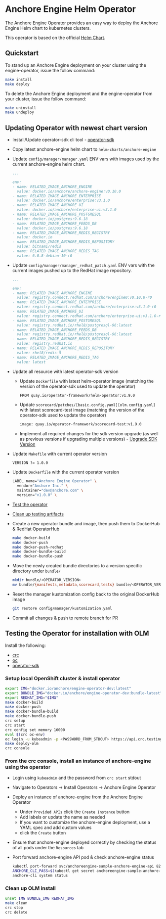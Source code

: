 # Anchore Engine Helm Operator

The Anchore Engine Operator provides an easy way to deploy the Anchore Engine Helm chart to kubernetes clusters.

This operator is based on the official [Helm Chart](https://github.com/anchore/anchore-charts/tree/master/stable/anchore-engine).

## Quickstart

To stand up an Anchore Engine deployment on your cluster using the engine-operator, issue the follow command:

```bash
make install
make deploy
```

To delete the Anchore Engine deployment and the engine-operator from your cluster, issue the follow command:

```bash
make uninstall
make undeploy
```

## Updating Operator with newest chart version

* Install/Update operator-sdk cli tool - [operator-sdk](https://sdk.operatorframework.io/docs/installation/)
* Copy latest anchore-engine helm chart to `helm-charts/anchore-engine`
* Update `config/manager/manager.yaml` ENV vars with images used by the current anchore-engine helm chart.

    ```yaml
    ...

    env:
    - name: RELATED_IMAGE_ANCHORE_ENGINE
      value: docker.io/anchore/anchore-engine:v0.10.0
    - name: RELATED_IMAGE_ANCHORE_ENTERPRISE
      value: docker.io/anchore/enterprise:v3.1.0
    - name: RELATED_IMAGE_ANCHORE_UI
      value: docker.io/anchore/enterprise-ui:v3.1.0
    - name: RELATED_IMAGE_ANCHORE_POSTGRESQL
      value: docker.io/postgres:9.6.18
    - name: RELATED_IMAGE_ANCHORE_FEEDS_DB
      value: docker.io/postgres:9.6.18
    - name: RELATED_IMAGE_ANCHORE_REDIS_REGISTRY
      value: docker.io
    - name: RELATED_IMAGE_ANCHORE_REDIS_REPOSITORY
      value: bitnami/redis
    - name: RELATED_IMAGE_ANCHORE_REDIS_TAG
      value: 6.0.8-debian-10-r0
    ```

* Update `config/manager/manager_redhat_patch.yaml` ENV vars with the current images pushed up to the RedHat image repository.

    ```yaml
    ...

    env:
    - name: RELATED_IMAGE_ANCHORE_ENGINE
      value: registry.connect.redhat.com/anchore/engine0:v0.10.0-r0
    - name: RELATED_IMAGE_ANCHORE_ENTERPRISE
      value: registry.connect.redhat.com/anchore/enterprise:v3.1.0-r0
    - name: RELATED_IMAGE_ANCHORE_UI
      value: registry.connect.redhat.com/anchore/enterprise-ui:v3.1.0-r0
    - name: RELATED_IMAGE_ANCHORE_POSTGRESQL
      value: registry.redhat.io/rhel8/postgresql-96:latest
    - name: RELATED_IMAGE_ANCHORE_FEEDS_DB
      value: registry.redhat.io/rhel8/postgresql-96:latest
    - name: RELATED_IMAGE_ANCHORE_REDIS_REGISTRY
      value: registry.redhat.io
    - name: RELATED_IMAGE_ANCHORE_REDIS_REPOSITORY
      value: rhel8/redis-5
    - name: RELATED_IMAGE_ANCHORE_REDIS_TAG
      value: latest
    ```

* Update all resource with latest operator-sdk version
  * Update `Dockerfile` with latest helm-operator image (matching the version of the operator-sdk used to update the operator)

    ```bash
    FROM quay.io/operator-framework/helm-operator:v1.9.0
    ```

  * Update `scorecard/patches/[basic.config.yaml][olm.config.yaml]` with latest scorecard-test image (matching the version of the operator-sdk used to update the operator)

    ```bash
    image: quay.io/operator-framework/scorecard-test:v1.9.0
    ```

  * Implement all required changes for the sdk version upgrade (as well as previous versions if upgrading multiple versions) - [Upgrade SDK Version](https://sdk.operatorframework.io/docs/upgrading-sdk-version/)
* Update `Makefile` with current operator version

  ```make
  VERSION ?= 1.0.0
  ```

* Update `Dockerfile` with the current operator version

  ```bash
  LABEL name="Anchore Engine Operator" \
    vendor="Anchore Inc." \
    maintainer="dev@anchore.com" \
    version="v1.0.0" \
  ```

* [Test the operator](#testing-the-operator-for-installation-with-olm)
* [Clean up testing artifacts](#clean-up-olm-install)
* Create a new operator bundle and image, then push them to DockerHub & RedHat OperatorHub

  ```bash
  make docker-build
  make docker-push
  make docker-push-redhat
  make docker-bundle-build
  make docker-bundle-push
  ```

* Move the newly created bundle directories to a version specific directory under `bundle/`

  ```bash
  mkdir bundle/<OPERATOR_VERSION>
  mv bundle/{manifests,metadata,scorecard,tests} bundle/<OPERATOR_VERSION>
  ```

* Reset the manager kustomization config back to the original DockerHub image

  ```bash
  git restore config/manager/kustomization.yaml
  ```

* Commit all changes & push to remote branch for PR

## Testing the Operator for installation with OLM

Install the following:

* [crc](https://code-ready.github.io/crc/)
* [oc](https://docs.openshift.com/container-platform/4.6/cli_reference/openshift_cli/getting-started-cli.html#installing-openshift-cli)
* [operator-sdk](https://sdk.operatorframework.io/docs/installation/)

### Setup local OpenShift cluster & install operator

```bash
export IMG="docker.io/anchore/engine-operator-dev:latest"
export BUNDLE_IMG="docker.io/anchore/engine-operator-dev:bundle-latest"
export REDHAT_IMG="$IMG"
make docker-build
make docker-push
make docker-bundle-build
make docker-bundle-push
crc setup
crc start
crc config set memory 16000
eval $(crc oc-env)
oc login -u kubeadmin -p <PASSWORD_FROM_STDOUT> https://api.crc.testing:6443
make deploy-olm
crc console
```

### From the crc console, install an instance of anchore-engine using the operator

* Login using `kubeadmin` and the password from `crc start` stdout
* Navigate to Operators -> Install Operators -> Anchore Engine Operator
* Deploy an instance of anchore-engine from the Anchore Engine Operator
  * Under `Provided APIs` click the `Create Instance` button
  * Add labels or update the name as needed
  * If you want to customize the anchore-engine deployment, use a YAML spec and add custom values
  * click the `Create` button
* Ensure that anchore-engine deployed correctly by checking the status of all pods under the `Resources` tab
* Port forward anchore-engine API pod & check anchore-engine status

  ```bash
  kubectl port-forward svc/anchoreengine-sample-anchore-engine-api 8228:8228
  ANCHORE_CLI_PASS=$(kubectl get secret anchoreengine-sample-anchore-engine-admin-pass -o 'go-template={{index .data "ANCHORE_ADMIN_PASSWORD"}}' | base64 -D -)
  anchore-cli system status
  ```

### Clean up OLM install

```bash
unset IMG BUNDLE_IMG REDHAT_IMG
make clean
crc stop
crc delete
```
